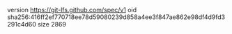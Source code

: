 version https://git-lfs.github.com/spec/v1
oid sha256:416ff2ef770718ee78d59080239d858a4ee3f847ae862e98df4d9fd3291c4d60
size 2869
